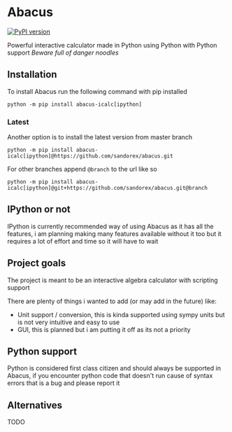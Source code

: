 # Abacus
[![PyPI version](https://badge.fury.io/py/abacus-icalc.svg)](https://badge.fury.io/py/abacus-icalc)

Powerful interactive calculator made in Python using Python with Python support
*Beware full of danger noodles*

## Installation
To install Abacus run the following command with pip installed

```shell
python -m pip install abacus-icalc[ipython]
```

### Latest
Another option is to install the latest version from master branch
```shell
python -m pip install abacus-icalc[ipython]@https://github.com/sandorex/abacus.git
```

For other branches append `@branch` to the url like so
```shell
python -m pip install abacus-icalc[ipython]@git+https://github.com/sandorex/abacus.git@branch
```

## IPython or not
IPython is currently recommended way of using Abacus as it has all the features, i am planning making many features available without it too but it requires a lot of effort and time so it will have to wait

## Project goals
The project is meant to be an interactive algebra calculator with scripting support

There are plenty of things i wanted to add (or may add in the future) like:
- Unit support / conversion, this is kinda supported using sympy units but is not very intuitive and easy to use
- GUI, this is planned but i am putting it off as its not a priority

## Python support
Python is considered first class citizen and should always be supported in Abacus, if you encounter python code that doesn't run cause of syntax errors that is a bug and please report it

## Alternatives
TODO
